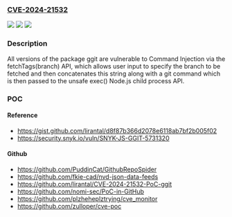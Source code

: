 ### [CVE-2024-21532](https://cve.mitre.org/cgi-bin/cvename.cgi?name=CVE-2024-21532)
![](https://img.shields.io/static/v1?label=Product&message=ggit&color=blue)
![](https://img.shields.io/static/v1?label=Version&message=0%20&color=brightgreen)
![](https://img.shields.io/static/v1?label=Vulnerability&message=Command%20Injection&color=brightgreen)

### Description

All versions of the package ggit are vulnerable to Command Injection via the fetchTags(branch) API, which allows user input to specify the branch to be fetched and then concatenates this string along with a git command which is then passed to the unsafe exec() Node.js child process API.

### POC

#### Reference
- https://gist.github.com/lirantal/d8f87b366d2078e6118ab7bf2b005f02
- https://security.snyk.io/vuln/SNYK-JS-GGIT-5731320

#### Github
- https://github.com/PuddinCat/GithubRepoSpider
- https://github.com/fkie-cad/nvd-json-data-feeds
- https://github.com/lirantal/CVE-2024-21532-PoC-ggit
- https://github.com/nomi-sec/PoC-in-GitHub
- https://github.com/plzheheplztrying/cve_monitor
- https://github.com/zulloper/cve-poc

